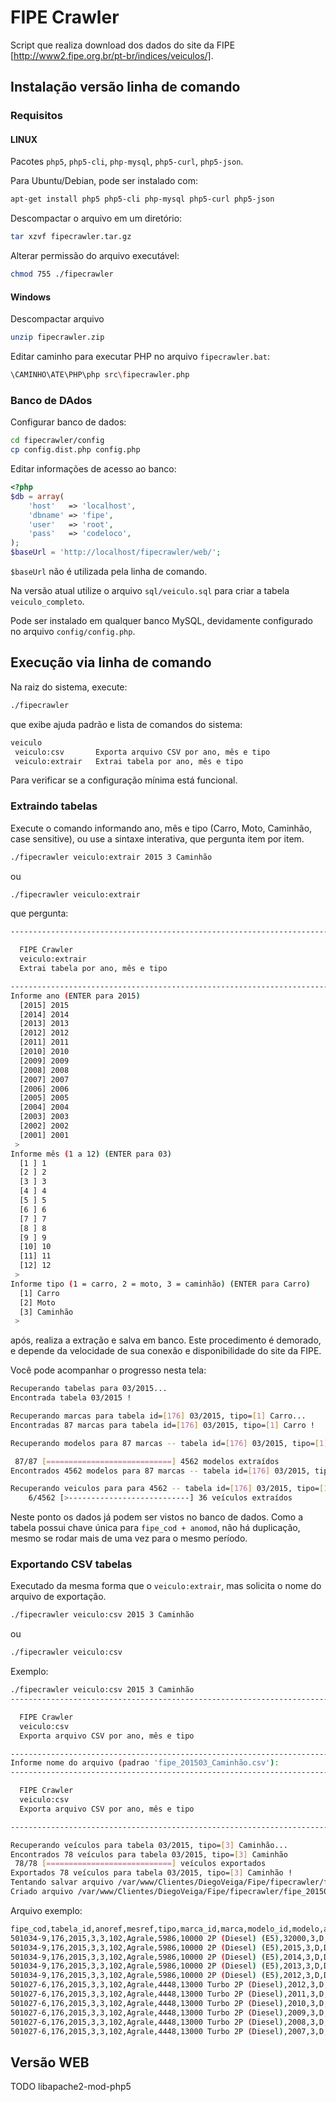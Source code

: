 # FIPE Crawler

Script que realiza download dos dados do site da FIPE [http://www2.fipe.org.br/pt-br/indices/veiculos/].

## Instalação versão linha de comando

### Requisitos


#### LINUX

Pacotes `php5`, `php5-cli`, `php-mysql`, `php5-curl`, `php5-json`.

Para Ubuntu/Debian, pode ser instalado com:

~~~bash
apt-get install php5 php5-cli php-mysql php5-curl php5-json
~~~

Descompactar o arquivo em um diretório:

~~~bash
tar xzvf fipecrawler.tar.gz
~~~

Alterar permissão do arquivo executável:

~~~bash
chmod 755 ./fipecrawler
~~~

#### Windows

Descompactar arquivo

~~~bash
unzip fipecrawler.zip
~~~

Editar caminho para executar PHP no arquivo `fipecrawler.bat`:

~~~bash
\CAMINHO\ATE\PHP\php src\fipecrawler.php
~~~

### Banco de DAdos

Configurar banco de dados:

~~~bash
cd fipecrawler/config
cp config.dist.php config.php
~~~

Editar informações de acesso ao banco:

~~~php
<?php
$db = array(
    'host'   => 'localhost',
    'dbname' => 'fipe',
    'user'   => 'root',
    'pass'   => 'codeloco',
);
$baseUrl = 'http://localhost/fipecrawler/web/';
~~~

`$baseUrl` não é utilizada pela linha de comando.

Na versão atual utilize o arquivo `sql/veiculo.sql` para criar a tabela `veiculo_completo`.

Pode ser instalado em qualquer banco MySQL, devidamente configurado no arquivo `config/config.php`.

## Execução via linha de comando

Na raiz do sistema, execute:

~~~bash
./fipecrawler
~~~

que exibe ajuda padrão e lista de comandos do sistema:

~~~bash
veiculo
 veiculo:csv       Exporta arquivo CSV por ano, mês e tipo
 veiculo:extrair   Extrai tabela por ano, mês e tipo
~~~

Para verificar se a configuração mínima está funcional.

### Extraindo tabelas

Execute o comando informando ano, mês e tipo (Carro, Moto, Caminhão, case sensitive),
ou use a sintaxe interativa, que pergunta item por item.

~~~bash
./fipecrawler veiculo:extrair 2015 3 Caminhão
~~~

ou

~~~bash
./fipecrawler veiculo:extrair
~~~

que pergunta:

~~~bash
--------------------------------------------------------------------------------

  FIPE Crawler
  veiculo:extrair
  Extrai tabela por ano, mês e tipo

--------------------------------------------------------------------------------
Informe ano (ENTER para 2015)
  [2015] 2015
  [2014] 2014
  [2013] 2013
  [2012] 2012
  [2011] 2011
  [2010] 2010
  [2009] 2009
  [2008] 2008
  [2007] 2007
  [2006] 2006
  [2005] 2005
  [2004] 2004
  [2003] 2003
  [2002] 2002
  [2001] 2001
 >
Informe mês (1 a 12) (ENTER para 03)
  [1 ] 1
  [2 ] 2
  [3 ] 3
  [4 ] 4
  [5 ] 5
  [6 ] 6
  [7 ] 7
  [8 ] 8
  [9 ] 9
  [10] 10
  [11] 11
  [12] 12
 >
Informe tipo (1 = carro, 2 = moto, 3 = caminhão) (ENTER para Carro)
  [1] Carro
  [2] Moto
  [3] Caminhão
 >
~~~

após, realiza a extração e salva em banco. Este procedimento é demorado, e depende da
velocidade de sua conexão e disponibilidade do site da FIPE.

Você pode acompanhar o progresso nesta tela:

~~~bash
Recuperando tabelas para 03/2015...
Encontrada tabela 03/2015 !

Recuperando marcas para tabela id=[176] 03/2015, tipo=[1] Carro...
Encontradas 87 marcas para tabela id=[176] 03/2015, tipo=[1] Carro !

Recuperando modelos para 87 marcas -- tabela id=[176] 03/2015, tipo=[1] Carro...

 87/87 [============================] 4562 modelos extraídos
Encontrados 4562 modelos para 87 marcas -- tabela id=[176] 03/2015, tipo=[1] Carro !

Recuperando veiculos para para 4562 -- tabela id=[176] 03/2015, tipo=[1] Carro...
    6/4562 [>---------------------------] 36 veículos extraídos
~~~

Neste ponto os dados já podem ser vistos no banco de dados. Como a tabela
possui chave única para `fipe_cod + anomod`, não há duplicação, mesmo se rodar
mais de uma vez para o mesmo período.

### Exportando CSV tabelas

Executado da mesma forma que o `veiculo:extrair`, mas solicita o nome do arquivo de exportação.

~~~bash
./fipecrawler veiculo:csv 2015 3 Caminhão
~~~

ou

~~~bash
./fipecrawler veiculo:csv
~~~

Exemplo:

~~~bash
./fipecrawler veiculo:csv 2015 3 Caminhão
--------------------------------------------------------------------------------

  FIPE Crawler
  veiculo:csv
  Exporta arquivo CSV por ano, mês e tipo

--------------------------------------------------------------------------------
Informe nome do arquivo (padrao 'fipe_201503_Caminhão.csv'):
--------------------------------------------------------------------------------

  FIPE Crawler
  veiculo:csv
  Exporta arquivo CSV por ano, mês e tipo

--------------------------------------------------------------------------------

Recuperando veículos para tabela 03/2015, tipo=[3] Caminhão...
Encontrados 78 veículos para tabela 03/2015, tipo=[3] Caminhão
 78/78 [============================] veículos exportados
Exportados 78 veículos para tabela 03/2015, tipo=[3] Caminhão !
Tentando salvar arquivo /var/www/Clientes/DiegoVeiga/Fipe/fipecrawler/fipe_201503_Caminhão.csv...
Criado arquivo /var/www/Clientes/DiegoVeiga/Fipe/fipecrawler/fipe_201503_Caminhão.csv !

~~~

Arquivo exemplo:

~~~bash
fipe_cod,tabela_id,anoref,mesref,tipo,marca_id,marca,modelo_id,modelo,anomod,comb_cod,comb_sigla,comb,valor
501034-9,176,2015,3,3,102,Agrale,5986,10000 2P (Diesel) (E5),32000,3,D,Diesel,134625
501034-9,176,2015,3,3,102,Agrale,5986,10000 2P (Diesel) (E5),2015,3,D,Diesel,119985
501034-9,176,2015,3,3,102,Agrale,5986,10000 2P (Diesel) (E5),2014,3,D,Diesel,115125
501034-9,176,2015,3,3,102,Agrale,5986,10000 2P (Diesel) (E5),2013,3,D,Diesel,109087
501034-9,176,2015,3,3,102,Agrale,5986,10000 2P (Diesel) (E5),2012,3,D,Diesel,102992
501027-6,176,2015,3,3,102,Agrale,4448,13000 Turbo 2P (Diesel),2012,3,D,Diesel,104763
501027-6,176,2015,3,3,102,Agrale,4448,13000 Turbo 2P (Diesel),2011,3,D,Diesel,97221
501027-6,176,2015,3,3,102,Agrale,4448,13000 Turbo 2P (Diesel),2010,3,D,Diesel,88952
501027-6,176,2015,3,3,102,Agrale,4448,13000 Turbo 2P (Diesel),2009,3,D,Diesel,82993
501027-6,176,2015,3,3,102,Agrale,4448,13000 Turbo 2P (Diesel),2008,3,D,Diesel,79413
501027-6,176,2015,3,3,102,Agrale,4448,13000 Turbo 2P (Diesel),2007,3,D,Diesel,72479
~~~

## Versão WEB

TODO
libapache2-mod-php5